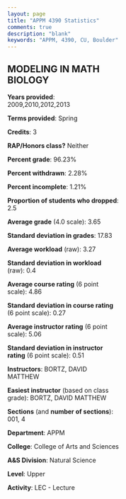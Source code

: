 ```yaml
---
layout: page
title: "APPM 4390 Statistics"
comments: true
description: "blank"
keywords: "APPM, 4390, CU, Boulder"
--- 
```

<head>
<script src="https://ajax.googleapis.com/ajax/libs/jquery/2.1.3/jquery.min.js"></script>
<script src="https://dl.dropboxusercontent.com/s/pc42nxpaw1ea4o9/highcharts.js?dl=0"></script>
<!-- <script src="../assets/js/highcharts.js"></script> -->
<style type="text/css">@font-face {
	font-family: "Bebas Neue";
	src: url(https://www.filehosting.org/file/details/544349/BebasNeue%20Regular.otf) format("opentype");
	}
	h1.Bebas { 
		font-family: "Bebas Neue", Verdana, Tahoma;
	}
</style>
</head>
<body>
	<div id="container" style="float: right; width: 45%; height: 88%; margin-left: 2.5%; margin-right: 2.5%;"></div>
	<script language="JavaScript">
		$(document).ready(function() {
		var chart = {type: 'column'};
		var title = {text: 'Grade Distribution'};
		var xAxis = {categories: ['A','B','C','D','F'],crosshair: true};
		var yAxis = {min: 0,title: {text: 'Percentage'}};
		var tooltip = {headerFormat: '<center><b><span style="font-size:20px">{point.key}</span></b></center>',
		               pointFormat: '<td style="padding:0"><b>{point.y:.1f}%</b></td>',
		               footerFormat: '</table>',shared: true,useHTML: true};
		var plotOptions = {column: {pointPadding: 0.0,borderWidth: 0}};  
		var credits = {enabled: false};var series= [{name: 'Percent',data: [81.08,13.51,2.7,0.0,2.7,]}];
		var json = {};
		json.chart = chart;
		json.title = title;
		json.tooltip = tooltip;
		json.xAxis = xAxis;
		json.yAxis = yAxis;  
		json.series = series;
		json.plotOptions = plotOptions;  
		json.credits = credits;
		$('#container').highcharts(json);
	});
	</script>
</body>
			   
## MODELING IN MATH BIOLOGY

**Years provided**: 2009,2010,2012,2013

**Terms provided**: Spring

**Credits**: 3

**RAP/Honors class?** Neither

**Percent grade**: 96.23%

**Percent withdrawn**: 2.28%

**Percent incomplete**: 1.21%

**Proportion of students who dropped**: 2.5

**Average grade** (4.0 scale): 3.65

**Standard deviation in grades**: 17.83

**Average workload** (raw): 3.27

**Standard deviation in workload** (raw): 0.4

**Average course rating** (6 point scale): 4.86

**Standard deviation in course rating** (6 point scale): 0.27

**Average instructor rating** (6 point scale): 5.06

**Standard deviation in instructor rating** (6 point scale): 0.51

**Instructors**: BORTZ, DAVID MATTHEW

**Easiest instructor** (based on class grade): BORTZ, DAVID MATTHEW

**Sections** (and **number of sections**): 001, 4

**Department**: APPM

**College**: College of Arts and Sciences

**A&S Division**: Natural Science

**Level**: Upper

**Activity**: LEC - Lecture